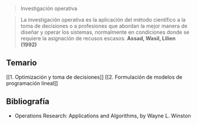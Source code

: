 > Investigación operativa


> La investigación operativa es la aplicación del método científico a la toma de decisiones o a profesiones que abordan la mejor manera de diseñar y operar los sistemas, normalmente en condiciones donde se requiere la asignación de recusos escasos.
> 	**Assad, Wasil, Lilien (1992)**


## Temario
[[1. Optimización y toma de decisiones]]
[[2. Formulación de modelos de programación lineal]]

## Bibliografía

* Operations Research: Applications and Algorithms, by Wayne L. Winston
